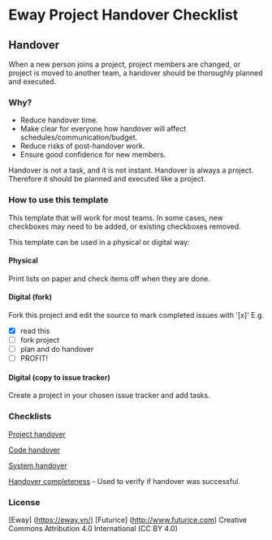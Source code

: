 # Eway Project Handover Checklist

## Handover

When a new person joins a project, project members are changed, or project is moved to another team, a
handover should be thoroughly planned and executed.

### Why?

* Reduce handover time.
* Make clear for everyone how handover will affect schedules/communication/budget.
* Reduce risks of post-handover work.
* Ensure good confidence for new members.

Handover is not a task, and it is not instant. Handover is always a project. Therefore it should be planned
and executed like a project.

### How to use this template

This template that will work for most teams. In some cases, new checkboxes may need to be added, or existing
checkboxes removed.

This template can be used in a physical or digital way:

#### Physical

Print lists on paper and check items off when they are done.

#### Digital (fork)

Fork this project and edit the source to mark completed issues with '[x]'
E.g.
- [x] read this
- [ ] fork project
- [ ] plan and do handover
- [ ] PROFIT!

#### Digital (copy to issue tracker)

Create a project in your chosen issue tracker and add tasks.

### Checklists

[Project handover](cl-project.md)

[Code handover](cl-code.md)

[System handover](cl-system.md)

[Handover completeness](cl-completeness.md) - Used to verify if handover was successful.

### License
[Eway] (https://eway.vn/)
[Futurice] (http://www.futurice.com)
Creative Commons Attribution 4.0 International (CC BY 4.0)
